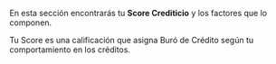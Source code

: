 En esta sección encontrarás tu **Score Crediticio** y los factores que lo componen.

Tu Score es una calificación que asigna Buró de Crédito según tu comportamiento en los créditos.
